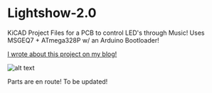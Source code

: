 # Lightshow-2.0
KiCAD Project Files for a PCB to control LED's through Music! Uses MSGEQ7 + ATmega328P w/ an Arduino Bootloader!

[I wrote about this project on my blog!](https://andrewlitt.github.io/2019/08/11/LED-Music/)

![alt text][render]

Parts are en route! To be updated!

[render]: "https://andrewlitt.github.io/2019/08/11/LED-Music/header.png" "PCB Rendering"
